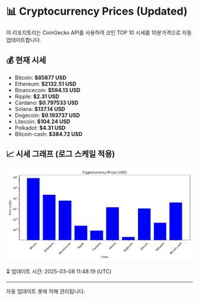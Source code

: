 
# 📊 Cryptocurrency Prices (Updated)

이 리포지토리는 CoinGecko API를 사용하여 코인 TOP 10 시세를 10분가격으로 자동 업데이트합니다.

## 💰 현재 시세
- Bitcoin: **$85877 USD**
- Ethereum: **$2132.51 USD**
- Binancecoin: **$594.13 USD**
- Ripple: **$2.31 USD**
- Cardano: **$0.797533 USD**
- Solana: **$137.14 USD**
- Dogecoin: **$0.193737 USD**
- Litecoin: **$104.24 USD**
- Polkadot: **$4.31 USD**
- Bitcoin-cash: **$384.72 USD**

## 📈 시세 그래프 (로그 스케일 적용)
![Crypto Prices](crypto_prices.png)

⏳ 업데이트 시간: 2025-03-08 11:48:19 (UTC)

---
자동 업데이트 봇에 의해 관리됩니다.
